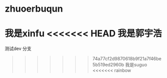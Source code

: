 # zhuoerbuqun
我是xinfu
<<<<<<< HEAD
我是郭宇浩
=======
测试dev 分支
>>>>>>> 74a77cf2d9870618b9f21a7f46be5b519ed2960b
我是suguo
<<<<<<< rainbow